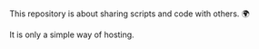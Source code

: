 This repository is about sharing scripts and code with others. 🌍

It is only a simple way of hosting.
